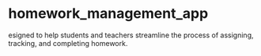 # homework_management_app
esigned to help students and teachers streamline the process of assigning, tracking, and completing homework.
